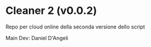 # Cleaner 2 (v0.0.2)
Repo per cloud online della seconda versione dello script

Main Dev: Daniel D'Angeli
